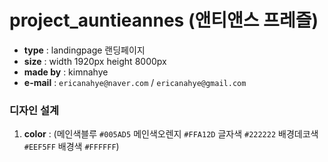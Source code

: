 # project_auntieannes (앤티앤스 프레즐)
* **type** : landingpage 랜딩페이지
* **size** : width 1920px height 8000px
* **made by** : kimnahye
* **e-mail** : `ericanahye@naver.com` / `ericanahye@gmail.com`
### 디자인 설계
1. **color** : (메인색블루 `#005AD5` 메인색오렌지 `#FFA12D` 글자색 `#222222` 배경데코색 `#EEF5FF` 배경색 `#FFFFFF`)
